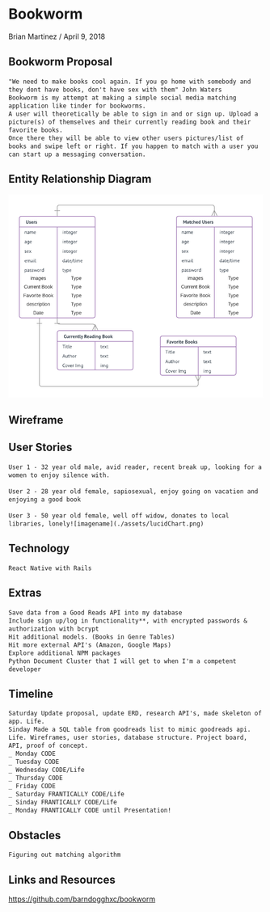 # Bookworm

Brian Martinez / April 9, 2018 

## Bookworm Proposal  
	"We need to make books cool again. If you go home with somebody and they dont have books, don't have sex with them" John Waters
	Bookworm is my attempt at making a simple social media matching application like tinder for bookworms. 
	A user will theoretically be able to sign in and or sign up. Upload a picture(s) of themselves and their currently reading book and their favorite books.
	Once there they will be able to view other users pictures/list of books and swipe left or right. If you happen to match with a user you can start up a messaging conversation.

## Entity Relationship Diagram
![imagename](./assets/bookworm.png)


## Wireframe 



## User Stories  
	User 1 - 32 year old male, avid reader, recent break up, looking for a women to enjoy silence with. 

	User 2 - 28 year old female, sapiosexual, enjoy going on vacation and enjoying a good book

	User 3 - 50 year old female, well off widow, donates to local libraries, lonely![imagename](./assets/lucidChart.png)
    

## Technology

	React Native with Rails

## Extras
	Save data from a Good Reads API into my database
	Include sign up/log in functionality**, with encrypted passwords & authorization with bcrypt
	Hit additional models. (Books in Genre Tables)
	Hit more external API's (Amazon, Google Maps)
	Explore additional NPM packages
	Python Document Cluster that I will get to when I'm a competent developer

## Timeline
	Saturday Update proposal, update ERD, research API's, made skeleton of app. Life. 
    Sinday Made a SQL table from goodreads list to mimic goodreads api. Life. Wireframes, user stories, database structure. Project board, API, proof of concept.
    _ Monday CODE
    _ Tuesday CODE
    _ Wednesday CODE/Life
    _ Thursday CODE
    _ Friday CODE
    _ Saturday FRANTICALLY CODE/Life
    _ Sinday FRANTICALLY CODE/Life
    _ Monday FRANTICALLY CODE until Presentation!

## Obstacles
	Figuring out matching algorithm

## Links and Resources   


https://github.com/barndogghxc/bookworm
